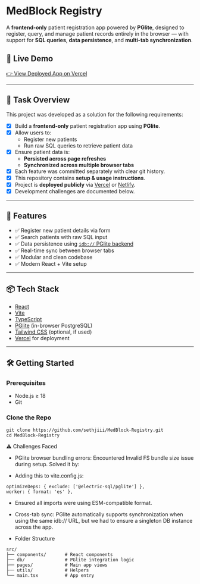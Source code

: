 # MedBlock Registry

A **frontend-only** patient registration app powered by **PGlite**, designed to register, query, and manage patient records entirely in the browser — with support for **SQL queries**, **data persistence**, and **multi-tab synchronization**.

## 🚀 Live Demo

[👉 View Deployed App on Vercel]([(https://med-block-registry.vercel.app/)])

---

## 📌 Task Overview

This project was developed as a solution for the following requirements:

- [x] Build a **frontend-only** patient registration app using **PGlite**.
- [x] Allow users to:
  - Register new patients
  - Run raw SQL queries to retrieve patient data
- [x] Ensure patient data is:
  - **Persisted across page refreshes**
  - **Synchronized across multiple browser tabs**
- [x] Each feature was committed separately with clear git history.
- [x] This repository contains **setup & usage instructions**.
- [x] Project is **deployed publicly** via [Vercel](https://vercel.com) or [Netlify](https://netlify.com).
- [x] Development challenges are documented below.

---

## 🧠 Features

- ✅ Register new patient details via form
- ✅ Search patients with raw SQL input
- ✅ Data persistence using [`idb://` PGlite backend](https://electric-sql.com/docs/pglite)
- ✅ Real-time sync between browser tabs
- ✅ Modular and clean codebase
- ✅ Modern React + Vite setup

---

## 📦 Tech Stack

- [React](https://reactjs.org/)
- [Vite](https://vitejs.dev/)
- [TypeScript](https://www.typescriptlang.org/)
- [PGlite](https://electric-sql.com/docs/pglite) (in-browser PostgreSQL)
- [Tailwind CSS](https://tailwindcss.com/) (optional, if used)
- [Vercel](https://vercel.com/) for deployment

---

## 🛠️ Getting Started

### Prerequisites

- Node.js ≥ 18
- Git

### Clone the Repo

```
git clone https://github.com/sethjiii/MedBlock-Registry.git
cd MedBlock-Registry
```

⚠️ Challenges Faced

- PGlite browser bundling errors:
  Encountered Invalid FS bundle size issue during setup. Solved it by:

- Adding this to vite.config.js:
```
optimizeDeps: { exclude: ['@electric-sql/pglite'] },
worker: { format: 'es' },
```
- Ensured all imports were using ESM-compatible format.
- Cross-tab sync:
  PGlite automatically supports synchronization when using the same idb:// URL, but we had to ensure a singleton DB instance across the app.

- Folder Structure
 ```
 src/
├── components/       # React components
├── db/               # PGlite integration logic
├── pages/            # Main app views
├── utils/            # Helpers
└── main.tsx          # App entry
```
